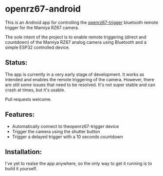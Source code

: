# openrz67-android
This is an Android app for controlling the [openrz67-trigger](https://github.com/mhellevang/openrz67-trigger) bluetooth remote trigger for the Mamiya RZ67 camera.

The sole intent of the project is to enable remote triggering (direct and countdown) of the Mamiya RZ67 analog camera using Bluetooth and a simple ESP32 controlled device.

## Status:
The app is currently in a very early stage of development. It works as intended and enables the remote triggering of the camera. 
However, there are still some issues that need to be resolved. It's not super stable and can crash at times, but it's usable.

Pull requests welcome.

## Features:
- Automatically connect to theopenrz67-trigger device
- Trigger the camera using the shutter button
- Trigger a delayed trigger with a 10 seconds countdown

## Installation:
I've yet to realse the app anywhere, so the only way to get it running is to build it yourself. 
